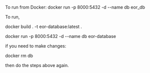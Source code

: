 To run from Docker:
docker run -p 8000:5432 -d --name db eor_db

To run,

docker build . -t eor-database:latest .

docker run -p 8000:5432 -d --name db eor-database

if you need to make changes:

docker rm db

then do the steps above again.
